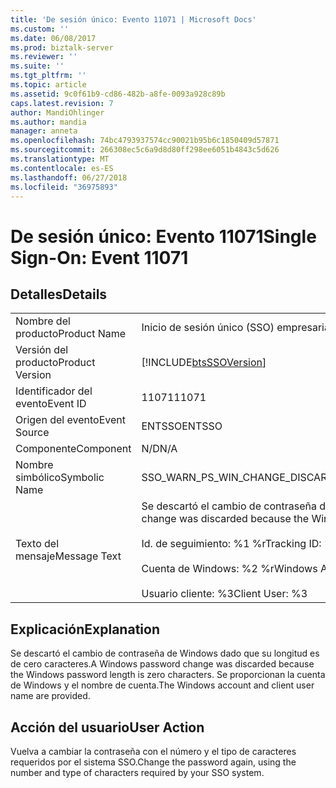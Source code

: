 ```yaml
---
title: 'De sesión único: Evento 11071 | Microsoft Docs'
ms.custom: ''
ms.date: 06/08/2017
ms.prod: biztalk-server
ms.reviewer: ''
ms.suite: ''
ms.tgt_pltfrm: ''
ms.topic: article
ms.assetid: 9c0f61b9-cd86-482b-a8fe-0093a928c89b
caps.latest.revision: 7
author: MandiOhlinger
ms.author: mandia
manager: anneta
ms.openlocfilehash: 74bc4793937574cc90021b95b6c1850409d57871
ms.sourcegitcommit: 266308ec5c6a9d8d80ff298ee6051b4843c5d626
ms.translationtype: MT
ms.contentlocale: es-ES
ms.lasthandoff: 06/27/2018
ms.locfileid: "36975893"
---
```

# <a name="single-sign-on-event-11071"></a><span data-ttu-id="6f5b0-102">De sesión único: Evento 11071</span><span class="sxs-lookup"><span data-stu-id="6f5b0-102">Single Sign-On: Event 11071</span></span>
## <a name="details"></a><span data-ttu-id="6f5b0-103">Detalles</span><span class="sxs-lookup"><span data-stu-id="6f5b0-103">Details</span></span>  
  
|                 |                                                                                                                                                                                               |
|-----------------|-----------------------------------------------------------------------------------------------------------------------------------------------------------------------------------------------|
|  <span data-ttu-id="6f5b0-104">Nombre del producto</span><span class="sxs-lookup"><span data-stu-id="6f5b0-104">Product Name</span></span>   |                                                                                   <span data-ttu-id="6f5b0-105">Inicio de sesión único (SSO) empresarial</span><span class="sxs-lookup"><span data-stu-id="6f5b0-105">Enterprise Single Sign-On</span></span>                                                                                   |
| <span data-ttu-id="6f5b0-106">Versión del producto</span><span class="sxs-lookup"><span data-stu-id="6f5b0-106">Product Version</span></span> |                                                                  [!INCLUDE[btsSSOVersion](../includes/btsssoversion-md.md)]                                                                   |
|    <span data-ttu-id="6f5b0-107">Identificador del evento</span><span class="sxs-lookup"><span data-stu-id="6f5b0-107">Event ID</span></span>     |                                                                                             <span data-ttu-id="6f5b0-108">11071</span><span class="sxs-lookup"><span data-stu-id="6f5b0-108">11071</span></span>                                                                                             |
|  <span data-ttu-id="6f5b0-109">Origen del evento</span><span class="sxs-lookup"><span data-stu-id="6f5b0-109">Event Source</span></span>   |                                                                                            <span data-ttu-id="6f5b0-110">ENTSSO</span><span class="sxs-lookup"><span data-stu-id="6f5b0-110">ENTSSO</span></span>                                                                                             |
|    <span data-ttu-id="6f5b0-111">Componente</span><span class="sxs-lookup"><span data-stu-id="6f5b0-111">Component</span></span>    |                                                                                              <span data-ttu-id="6f5b0-112">N/D</span><span class="sxs-lookup"><span data-stu-id="6f5b0-112">N/A</span></span>                                                                                              |
|  <span data-ttu-id="6f5b0-113">Nombre simbólico</span><span class="sxs-lookup"><span data-stu-id="6f5b0-113">Symbolic Name</span></span>  |                                                                         <span data-ttu-id="6f5b0-114">SSO_WARN_PS_WIN_CHANGE_DISCARDED_ZERO_LENGTH</span><span class="sxs-lookup"><span data-stu-id="6f5b0-114">SSO_WARN_PS_WIN_CHANGE_DISCARDED_ZERO_LENGTH</span></span>                                                                          |
|  <span data-ttu-id="6f5b0-115">Texto del mensaje</span><span class="sxs-lookup"><span data-stu-id="6f5b0-115">Message Text</span></span>   | <span data-ttu-id="6f5b0-116">Se descartó el cambio de contraseña de Windows dado que su longitud es de cero caracteres.%r</span><span class="sxs-lookup"><span data-stu-id="6f5b0-116">A Windows password change was discarded because the Windows password length is zero characters.%r</span></span><br /><br /> <span data-ttu-id="6f5b0-117">Id. de seguimiento: %1 %r</span><span class="sxs-lookup"><span data-stu-id="6f5b0-117">Tracking ID: %1%r</span></span><br /><br /> <span data-ttu-id="6f5b0-118">Cuenta de Windows: %2 %r</span><span class="sxs-lookup"><span data-stu-id="6f5b0-118">Windows Account: %2%r</span></span><br /><br /> <span data-ttu-id="6f5b0-119">Usuario cliente: %3</span><span class="sxs-lookup"><span data-stu-id="6f5b0-119">Client User: %3</span></span> |
  
## <a name="explanation"></a><span data-ttu-id="6f5b0-120">Explicación</span><span class="sxs-lookup"><span data-stu-id="6f5b0-120">Explanation</span></span>  
 <span data-ttu-id="6f5b0-121">Se descartó el cambio de contraseña de Windows dado que su longitud es de cero caracteres.</span><span class="sxs-lookup"><span data-stu-id="6f5b0-121">A Windows password change was discarded because the Windows password length is zero characters.</span></span> <span data-ttu-id="6f5b0-122">Se proporcionan la cuenta de Windows y el nombre de cuenta.</span><span class="sxs-lookup"><span data-stu-id="6f5b0-122">The Windows account and client user name are provided.</span></span>  
  
## <a name="user-action"></a><span data-ttu-id="6f5b0-123">Acción del usuario</span><span class="sxs-lookup"><span data-stu-id="6f5b0-123">User Action</span></span>  
 <span data-ttu-id="6f5b0-124">Vuelva a cambiar la contraseña con el número y el tipo de caracteres requeridos por el sistema SSO.</span><span class="sxs-lookup"><span data-stu-id="6f5b0-124">Change the password again, using the number and type of characters required by your SSO system.</span></span>